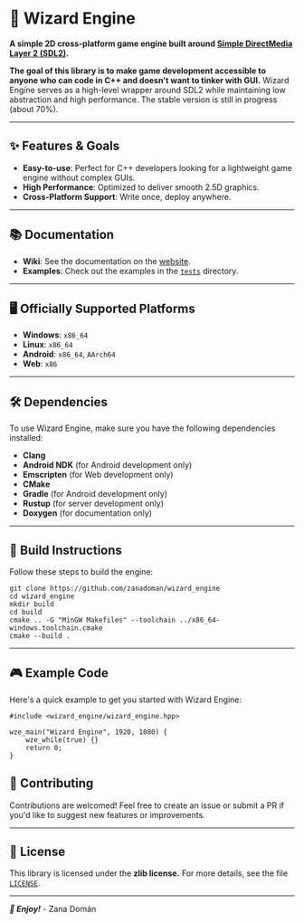 # 🧙 Wizard Engine

**A simple 2D cross-platform game engine built around [Simple DirectMedia Layer
2 (SDL2)](https://www.libsdl.org/).**

**The goal of this library is to make game development accessible to anyone who
can code in C++ and doesn't want to tinker with GUI.** Wizard Engine serves as a
high-level wrapper around SDL2 while maintaining low abstraction and high
performance. The stable version is still in progress (about 70%).

---

## ✨ Features & Goals

- **Easy-to-use**: Perfect for C++ developers looking for a lightweight game
  engine without complex GUIs.
- **High Performance**: Optimized to deliver smooth 2.5D graphics.
- **Cross-Platform Support**: Write once, deploy anywhere.

---

## 📚 Documentation

- **Wiki**: See the documentation on the
  [website](https://zanadoman.github.io/wizard_engine/).
- **Examples**: Check out the examples in the
  [`tests`](https://github.com/zanadoman/wizard_engine/tree/main/tests/)
  directory.

---

## 🖥️ Officially Supported Platforms

- **Windows**: `x86_64`
- **Linux**: `x86_64`
- **Android**: `x86_64`, `AArch64`
- **Web**: `x86`

---

## 🛠️ Dependencies

To use Wizard Engine, make sure you have the following dependencies installed:

- **Clang**
- **Android NDK** (for Android development only)
- **Emscripten** (for Web development only)
- **CMake**
- **Gradle** (for Android development only)
- **Rustup** (for server development only)
- **Doxygen** (for documentation only)

---

## 🔧 Build Instructions

Follow these steps to build the engine:

```
git clone https://github.com/zanadoman/wizard_engine
cd wizard_engine
mkdir build
cd build
cmake .. -G "MinGW Makefiles" --toolchain ../x86_64-windows.toolchain.cmake
cmake --build .
```

---

## 🎮 Example Code

Here's a quick example to get you started with Wizard Engine:

```
#include <wizard_engine/wizard_engine.hpp>

wze_main("Wizard Engine", 1920, 1080) {
    wze_while(true) {}
    return 0;
}
```

## 🤝 Contributing

Contributions are welcomed! Feel free to create an issue or submit a PR if you'd
like to suggest new features or improvements.

---

## 📜 License

This library is licensed under the **zlib license.** For more details, see the
file [`LICENSE`](https://github.com/zanadoman/wizard_engine/blob/main/LICENSE).

---

***🚀 Enjoy!*** - Zana Domán

